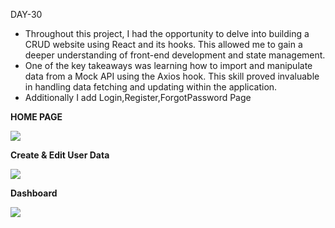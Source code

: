 DAY-30 

 * Throughout this project, I had the opportunity to delve into building a CRUD website using React and its hooks. This allowed me to gain a deeper understanding of front-end development and state management.
 * One of the key takeaways was learning how to import and manipulate data from a Mock API using the Axios hook. This skill proved invaluable in handling data fetching and updating within the application.
 * Additionally I add Login,Register,ForgotPassword Page

<b>HOME PAGE</b>

<img src="https://github.com/Gomathy-Shanmugam/DAY-30-Axios/assets/113160365/5261bbda-9890-44a1-8af1-be8ffc746618">

<b>Create & Edit User Data</b>

<img src = "https://github.com/Gomathy-Shanmugam/DAY-30-Axios/assets/113160365/bbe48457-750a-4549-a33f-4298c0bbc428">

<b>Dashboard</b>

<img src = "https://github.com/Gomathy-Shanmugam/DAY-30-Axios/assets/113160365/1ec5bfe5-2998-422f-b2d3-cd931d8db595">





